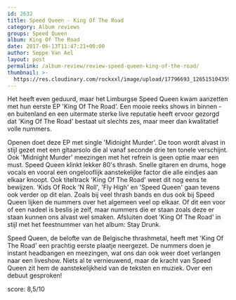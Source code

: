 ```yaml
---
id: 2632
title: Speed Queen - King Of The Road
category: Album reviews
groups: Speed Queen
album: King Of The Road
date: 2017-06-13T11:47:21+00:00
author: Seppe Van Ael
layout: post
permalink: /album-review/review-speed-queen-king-of-the-road/
thumbnail: >-
  https://res.cloudinary.com/rockxxl/image/upload/17796693_1265151043597814_8526443703449854385_n.jpg
---
```

Het heeft even geduurd, maar het Limburgse Speed Queen kwam aanzetten met hun eerste EP 'King Of The Road'. Een mooie reeks shows in binnen -en buitenland en een uitermate sterke live reputatie heeft ervoor gezorgd dat 'King Of The Road' bestaat uit slechts zes, maar meer dan kwalitatief volle nummers.

Openen doet deze EP met single 'Midnight Murder'. De toon wordt alvast in stijl gezet met een gitaarsolo die al vanaf seconde drie ten tonele verschijnt. Ook 'Midnight Murder' meezingen met het refrein is geen optie maar een must. Speed Queen klinkt lekker 80's thrash. Snelle gitaren en drums, hoge vocals en vooral een ongelooflijk aanstekelijke factor die alle eindjes aan elkaar knoopt. Ook titeltrack 'King Of The Road' weet dit nog eens te bewijzen. 'Kids Of Rock 'N Roll', 'Fly High' en 'Speed Queen' gaan tevens ook verder op dit elan. Zoals bij veel thrash bands en dus ook bij Speed Queen lijken de nummers over het algemeen veel op elkaar. Of dit een voor of een nadeel is beslis je zelf, maar nummers die er staan zoals deze er staan kunnen ons alvast wel smaken. Afsluiten doet 'King Of The Road' in stijl met het feestnummer van het album: Stay Drunk.

Speed Queen, de belofte van de Belgische thrashmetal, heeft met 'King Of The Road' een prachtig eerste plaatje neergezet. De nummers doen je instant headbangen en meezingen, wat ons dan ook weer doet verlangen naar een liveshow. Niets al te vernieuwend, maar de kracht van Speed Queen zit hem de aanstekelijkheid van de teksten en muziek. Over een debuut gesproken!

score: 8,5/10

